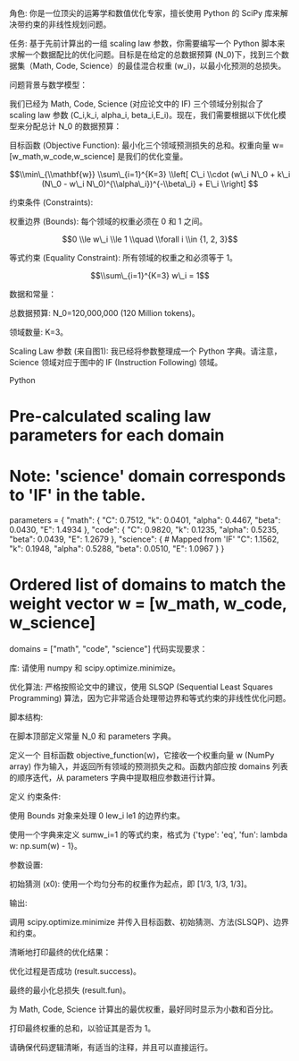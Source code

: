 角色: 你是一位顶尖的运筹学和数值优化专家，擅长使用 Python 的 SciPy 库来解决带约束的非线性规划问题。

任务: 基于先前计算出的一组 scaling law 参数，你需要编写一个 Python 脚本来求解一个数据配比的优化问题。目标是在给定的总数据预算 (N_0)下，找到三个数据集（Math, Code, Science）的最佳混合权重 (w_i)，以最小化预测的总损失。

问题背景与数学模型：

我们已经为 Math, Code, Science (对应论文中的 IF) 三个领域分别拟合了 scaling law 参数 (C_i,k_i,
alpha_i,
beta_i,E_i)。现在，我们需要根据以下优化模型来分配总计 N_0 的数据预算：

目标函数 (Objective Function):
最小化三个领域预测损失的总和。权重向量 w=[w_math,w_code,w_science] 是我们的优化变量。

$$\\min\_{\\mathbf{w}} \\sum\_{i=1}^{K=3} \\left[ C\_i \\cdot (w\_i N\_0 + k\_i (N\_0 - w\_i N\_0)^{\\alpha\_i})^{-\\beta\_i} + E\_i \\right] $$

约束条件 (Constraints):

权重边界 (Bounds): 每个领域的权重必须在 0 和 1 之间。

$$0 \\le w\_i \\le 1 \\quad \\forall i \\in {1, 2, 3}$$

等式约束 (Equality Constraint): 所有领域的权重之和必须等于 1。

$$\\sum\_{i=1}^{K=3} w\_i = 1$$

数据和常量：

总数据预算: N_0=120,000,000 (120 Million tokens)。

领域数量: K=3。

Scaling Law 参数 (来自图1): 我已经将参数整理成一个 Python 字典。请注意，Science 领域对应于图中的 IF (Instruction Following) 领域。

Python

# Pre-calculated scaling law parameters for each domain
# Note: 'science' domain corresponds to 'IF' in the table.
parameters = {
    "math": {
        "C": 0.7512, "k": 0.0401, "alpha": 0.4467, "beta": 0.0430, "E": 1.4934
    },
    "code": {
        "C": 0.9820, "k": 0.1235, "alpha": 0.5235, "beta": 0.0439, "E": 1.2679
    },
    "science": { # Mapped from 'IF'
        "C": 1.1562, "k": 0.1948, "alpha": 0.5288, "beta": 0.0510, "E": 1.0967
    }
}
# Ordered list of domains to match the weight vector w = [w_math, w_code, w_science]
domains = ["math", "code", "science"]
代码实现要求：

库: 请使用 numpy 和 scipy.optimize.minimize。

优化算法: 严格按照论文中的建议，使用 SLSQP (Sequential Least Squares Programming) 算法，因为它非常适合处理带边界和等式约束的非线性优化问题。

脚本结构:

在脚本顶部定义常量 N_0 和 parameters 字典。

定义一个 目标函数 objective_function(w)，它接收一个权重向量 w (NumPy array) 作为输入，并返回所有领域的预测损失之和。函数内部应按 domains 列表的顺序迭代，从 parameters 字典中提取相应参数进行计算。

定义 约束条件:

使用 Bounds 对象来处理 0
lew_i
le1 的边界约束。

使用一个字典来定义 
sumw_i=1 的等式约束，格式为 {'type': 'eq', 'fun': lambda w: np.sum(w) - 1}。

参数设置:

初始猜测 (x0): 使用一个均匀分布的权重作为起点，即 [1/3, 1/3, 1/3]。

输出:

调用 scipy.optimize.minimize 并传入目标函数、初始猜测、方法(SLSQP)、边界和约束。

清晰地打印最终的优化结果：

优化过程是否成功 (result.success)。

最终的最小化总损失 (result.fun)。

为 Math, Code, Science 计算出的最优权重，最好同时显示为小数和百分比。

打印最终权重的总和，以验证其是否为 1。

请确保代码逻辑清晰，有适当的注释，并且可以直接运行。